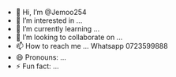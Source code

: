 - 👋 Hi, I’m @Jemoo254
- 👀 I’m interested in ...
- 🌱 I’m currently learning ...
- 💞️ I’m looking to collaborate on ...
- 📫 How to reach me ... Whatsapp 0723599888
- 😄 Pronouns: ...
- ⚡ Fun fact: ...

<!---
Jemoo254/Jemoo254 is a ✨ special ✨ repository because its `README.md` (this file) appears on your GitHub profile.
You can click the Preview link to take a look at your changes.
--->
